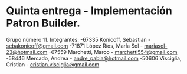 # Quinta entrega - Implementación Patron Builder.

Grupo número 11.
Integrantes:
-67335		Konicoff, Sebastian     -   sebakonicoff@gmail.com
-71871 	  López Ríos, María Sol	  -   mariasol-23@hotmail.com
-67559  	Marchetti, Marco 		    -   marchetti554@gmail.com
-58446  	Mercado, Andrea		      -   andre_pabla@hotmail.com
-50606  	Visciglia, Cristian		  -   cristian.visciglia@gmail.com
